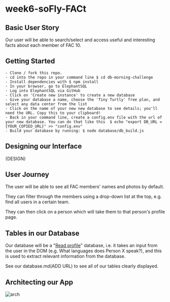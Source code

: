 # week6-soFly-FACt

## Basic User Story

Our user will be able to search/select and access useful and interesting facts about each member of FAC 10.

## Getting Started
```
- Clone / fork this repo.
- cd into the repo in your command line $ cd db-morning-challenge
- Install dependencies with $ npm install
- In your browser, go to ElephantSQL
- Log into ElephantSQL via GitHub
- Click on 'Create new instance' to create a new database
- Give your database a name, choose the 'Tiny Turtly' free plan, and select any data center from the list
- Click on the name of your new new database to see details; you'll need the URL. Copy this to your clipboard!
- Back in your command line, create a config.env file with the url of your new database. You can do that like this  $ echo "export DB_URL = {YOUR_COPIED_URL}" >> "config.env"
- Build your database by running: $ node database/db_build.js
```

## Designing our Interface

{DESIGN}

## User Journey

The user will be able to see all FAC members' names and photos by default.

They can filter through the members using a drop-down list at the top, e.g. find all users in a certain team.

They can then click on a person which will take them to that person's profile page.

## Tables in our Database

Our database will be a "[Read profile](http://help.boomi.com/atomsphere/GUID-B15E86E2-A76A-435E-A3F5-F810075192F8.html)" database, i.e. it takes an input from the user in the DOM (e.g. What languages does Person X speak?), and this is used to extract relevant information from the database.

See our database.md(ADD URL) to see all of our tables clearly displayed.

## Architecting our App

![arch](https://cloud.githubusercontent.com/assets/22013117/24546946/6a360a7e-1605-11e7-8bd5-8142aa9540cb.png)
